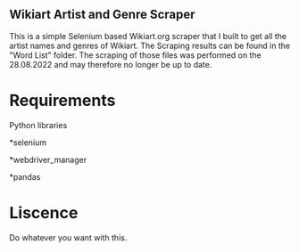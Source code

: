 ## Wikiart Artist and Genre Scraper

This is a simple Selenium based Wikiart.org scraper that I built to get all the artist names and genres of Wikiart. The Scraping results can be found in the "Word List" folder. The scraping of those files was performed on the 28.08.2022 and may therefore no longer be up to date. 

# Requirements

Python libraries

*selenium

*webdriver_manager

*pandas

# Liscence 

Do whatever you want with this.